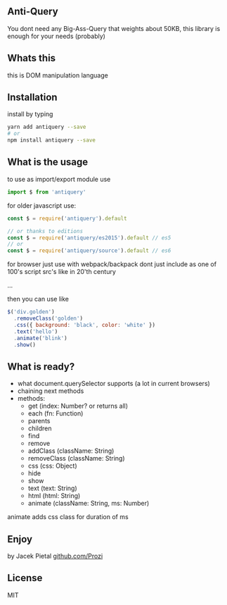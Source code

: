## Anti-Query

You dont need any Big-Ass-Query that weights about 50KB, this library is enough for your needs (probably)

## Whats this

this is DOM manipulation language

## Installation

install by typing

```bash
yarn add antiquery --save
# or 
npm install antiquery --save
```

## What is the usage

to use as import/export module use

```javascript
import $ from 'antiquery'
```

for older javascript use:
```javascript
const $ = require('antiquery').default

// or thanks to editions
const $ = require('antiquery/es2015').default // es5
// or
const $ = require('antiquery/source').default // es6
```

for browser just use with webpack/backpack dont just include as one of 100's script src's like in 20'th century

...

then you can use like

```javascript
$('div.golden')
  .removeClass('golden')
  .css({ background: 'black', color: 'white' })
  .text('hello')
  .animate('blink')
  .show()
```

## What is ready?

* what document.querySelector supports (a lot in current browsers)
* chaining next methods
* methods:
  * get (index: Number? or returns all)
  * each (fn: Function)
  * parents
  * children
  * find
  * remove
  * addClass (className: String)
  * removeClass (className: String)
  * css (css: Object)
  * hide
  * show
  * text (text: String)
  * html (html: String)
  * animate (className: String, ms: Number)

animate adds css class for duration of ms

## Enjoy

by Jacek Pietal [github.com/Prozi](https://github.com/Prozi)

## License

MIT
